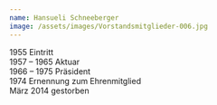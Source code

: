 ```yaml
---
name: Hansueli Schneeberger
image: /assets/images/Vorstandsmitglieder-006.jpg
---
```

1955 Eintritt  
1957 – 1965 Aktuar  
1966 – 1975 Präsident  
1974 Ernennung zum Ehrenmitglied  
März 2014 gestorben  
